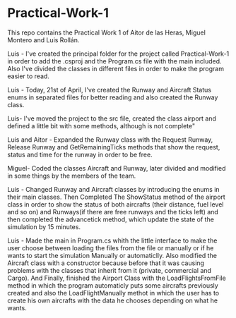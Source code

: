 # Practical-Work-1
This repo contains the Practical Work 1 of Aitor de las Heras, Miguel Montero and Luis Rollán.

Luis - I've created the principal folder for the project called Practical-Work-1 in order to add the .csproj and the Program.cs file with the main included. Also I've divided the classes in different files in order to make the program easier to read. 

Luis - Today, 21st of April, I've created the Runway and Aircraft Status enums in separated files for better reading and also created the Runway class.

Luis- I've moved the project to the src file, created the class airport and defined a little bit with some methods, although is not complete"

Luis and Aitor - Expanded the Runway class with the Request Runway, Release Runway and GetRemainingTicks methods that show the request, status and time for the runway in order to be free.

Miguel- Coded the classes Aircraft and Runway, later divided and modified in some things by the members of the team.

Luis - Changed Runway and Aircraft classes  by introducing the enums in their main classes. Then Completed The ShowStatus method of the airport class in order to show the status of both aircrafts (their distance, fuel level and so on) and Runways(if there are free runways and the ticks left) and then completed the advancetick method, which update the state of the simulation by 15 minutes.

Luis - Made the main in  Program.cs whith the little interface to make the user choose between loading the files from the file or manually or if he wants to start the simulation Manually or automaticlly. Also modified the Aircraft class with a constructor because before that it was causing problems with the classes that inherit from it (private, commercial and Cargo). And Finally, finished the Airport Class with the LoadFlightsFromFile method in which the program automaticly puts some aircrafts previously created and also the LoadFlightManually methot in which the user has to create his own aircrafts with the data he chooses depending on what he wants.